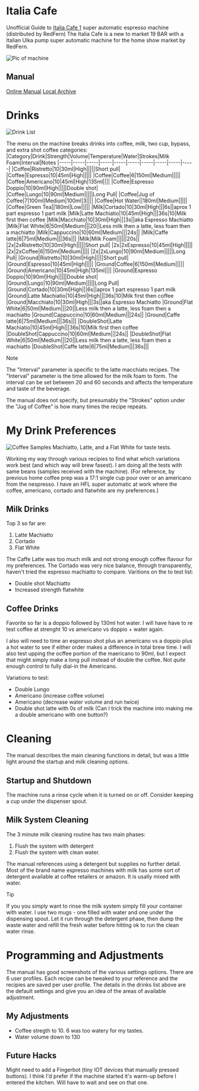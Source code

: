 # Italia Cafe
Unofficial Guide to [Italia Cafe 1](https://italiacafe.ca/products/italia-cafe-i) super automatic espresso machine (distributed by RedFern)
The Italia Cafe is a new to market 19 BAR with a Italian Ulka pump super automatic machine for the home show market by RedFern.   



![Pic of machine](images/machine.jpg?raw=true)

## Manual
[Online Manual](https://cdn.shopify.com/s/files/1/3098/0678/files/Italia_Cafe_I_Manual.pdf?v=1743791908)
[Local Archive](Italia_Cafe_I_Manual.pdf?raw=true)

# Drinks
![Drink List](images/box_drinks.jpg?raw=true)

The menu on the machine breaks drinks into coffee, milk, two cup, bypass, and extra shot coffee categories:
|Category|Drink|Strength|Volume|Temperature|Water|Strokes|Milk Foam|Interval|Notes
|-----|-----|-----|-----|-----|-----|-----|-----|-----|-----|
|Coffee|Ristretto|10|30ml|High|||||Short pull|
|Coffee|Espresso|10|45ml|High|||||
|Coffee|Coffee|6|150ml|Medium|||||
|Coffee|Americano|10|45ml|High|135ml||||
|Coffee|Espresso Doppio|10|90ml|High|||||Double shot|
|Coffee|Lungo|10|90ml|Medium|||||Long Pull|
|Coffee|Jug of Coffee|7|100ml|Medium|100ml|3||||
|Coffee|Hot Water||180ml|Medium|||||
|Coffee|Green Tea||180ml|Low|||||
|Milk|Cortado|10|30ml|High|||6s||aprox 1 part espresso 1 part milk
|Milk|Latte Machiatio|10|45ml|High|||36s|10|Milk first then coffee
|Milk|Macchiato|10|30ml|High|||3s||aka Espresso Machiatto
|Milk|Flat White|6|50ml|Medium|||20||Less milk then a latte, less foam then a machiatto
|Milk|Cappuccino|10|60ml|Medium|||24s||
|Milk|Caffe latte|6|75ml|Medium|||36s|||
|Milk|Milk Foam||||||20s||
|2x|2xRistretto|10|30ml|High|||||Short pull|
|2x|2xEspresso|10|45ml|High|||||
|2x|2xCoffee|6|150ml|Medium|||||
|2x|2xLungo|10|90ml|Medium|||||Long Pull|
|Ground|Ristretto|10|30ml|High|||||Short pull|
|Ground|Espresso|10|45ml|High|||||
|Ground|Coffee|6|150ml|Medium|||||
|Ground|Americano|10|45ml|High|135ml||||
|Ground|Espresso Doppio|10|90ml|High|||||Double shot|
|Ground|Lungo|10|90ml|Medium|||||Long Pull|
|Ground|Cortado|10|30ml|High|||6s||aprox 1 part espresso 1 part milk
|Ground|Latte Machiatio|10|45ml|High|||36s|10|Milk first then coffee
|Ground|Macchiato|10|30ml|High|||3s||aka Espresso Machiatto
|Ground|Flat White|6|50ml|Medium|||20||Less milk then a latte, less foam then a machiatto
|Ground|Cappuccino|10|60ml|Medium|||24s||
|Ground|Caffe latte|6|75ml|Medium|||36s|||
|DoubleShot|Latte Machiatio|10|45ml|High|||36s|10|Milk first then coffee
|DoubleShot|Cappuccino|10|60ml|Medium|||24s||
|DoubleShot|Flat White|6|50ml|Medium|||20||Less milk then a latte, less foam then a machiatto
|DoubleShot|Caffe latte|6|75ml|Medium|||36s|||

> [!NOTE]
> The "Interval" parameter is specific to the latte macchiato recipes. The "Interval" parameter is the time allowed for the milk foam to form.  The interval can be set between 20 and 60 seconds and affects the temperature and taste of the beverage.
> 
> The manual does not specify, but presumably the "Strokes" option under the "Jug of Coffee" is how many times the recipe repeats.

# My Drink Preferences

![Coffee Samples](images/coffees.jpg?raw=true)
Machiatto, Latte, and a Flat White for taste tests.

Working my way through various recipies to find what which variations work best (and which way will brew fasest).   I am doing all the tests with same beans (samples received with the machine).    (For reference, by previous home coffee prep was  a 17:1 single cup pour over or an americano from the nespresso.    I have an HFL super automatic at work where the coffee, americano, cortado and flatwhite are my preferences.)

## Milk Drinks

Top 3 so far are:
1. Latte Machiatto
2. Cortado
3. Flat White

The Caffe Latte was too much milk and not strong enough coffee flavour for my preferences.    The Cortado was very nice balance, through transparently, haven't tried the espresso machiatto to compare. Varitions on the to test list:
* Double shot Machiatto
* Increased strength flatwhite

## Coffee Drinks
Favorite so far is a doppio followed by 130ml hot water.   I will have have to re test coffee at strenght 10 vs americano vs doppio + water again.

I also will need to time an espresso shot plus an americano vs a doppio plus a hot water to see if either order makes a difference in total brew time.   I will also test upping the ocffee portion of the maericano to 90ml, but I expect that might simply make a long pull instead of double the coffee.   Not *quite* enough control to fully dial-in the Americano.   

Variations to test:
* Double Lungo
*  Americano (increase coffee volume)
*  Americano (decrease water volume and run twice)
*  Double shot latte with 0s of milk (Can I trick the machine into making me a double americano with one button?)

# Cleaning
The manual describes the main cleaning functions in detail, but was a little light around the startup and milk cleaning options.

## Startup and Shutdown
The machine runs a rinse cycle when it is turned on or off.   Consider keeping a cup under the dispenser spout.
## Milk System Cleaning
The 3 minute milk cleaning routine has two main phases:
1. Flush the system with detergent
2. Flush the system with clean water.

The manual references using a detergent but supplies no further detail.   Most of the brand name espresso machines with milk has some sort of detergent available at coffee retailers or amazon.    It is usally mixed with water.

> [!TIP]
> If you you simply want to rinse the milk system simply fill your container with water.   I use two mugs - one filled with water and one under the dispensing spout. Let it run through the detergent phase, then dump the waste water and refill the fresh water  before hitting ok to run the clean water rinse.

# Programming and Adjustments
The manual has good screenshots of the various settings options.  There are 6 user profiles.   Each recipe can be tweaked to your reference and the recipies are saved per user profile.  The details in the drinks list above are the default settings and give you an idea of the areas of available adjustment.

## My Adjustments
* Coffee stregth to 10.   6 was too watery for my tastes.
* Water volume down to 130

## Future Hacks
Might need to add a Fingerbot (tiny IOT devices that manually pressed buttons).   I think I'd prefer if the machine started it's warm-up before I entered the kitchen.   Will have to wait and see on that one.







